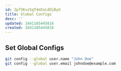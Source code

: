 ```yaml
---
id: 2p75KvzSqT4m5oLdOjByd
title: Global Configs
desc: ''
updated: 1641185445816
created: 1641185445816
---
```


## Set Global Configs

```bash
git config --global user.name "John Doe"
git config --global user.email johndoe@example.com
```
